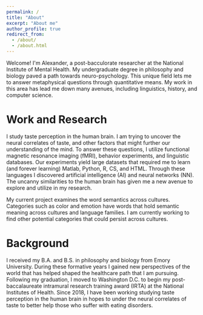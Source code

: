 ```yaml
---
permalink: /
title: "About"
excerpt: "About me"
author_profile: true
redirect_from: 
  - /about/
  - /about.html
---
```



Welcome! I'm Alexander, a post-bacculorate researcher at the National Institute of Mental Health. My undergraduate degree in philosophy and biology paved a path towards neuro-psychology. This unique field lets me to answer metaphysical questions through quantitative means. My work in this area has lead me down many avenues, including linguistics, history, and computer science.     

Work and Research
======
I study taste perception in the human brain. I am trying to uncover the neural correlates of taste, and other factors that might further our understanding of the mind. To answer these questions, I utilize functional magnetic resonance imaging (fMRI), behavior experiments, and linguistic databases. Our experiments yield large datasets that required me to learn (and forever learning) Matlab, Python, R, CS, and HTML. Through these languages I discovered artificial intelligence (AI) and neural networks (NN). The uncanny similarities to the human brain has given me a new avenue to explore and utilize in my research. 

My current project examines the word semantics across cultures. Categories such as color and emotion have words that hold semantic meaning across cultures and language families. I am currently working to find other potential categories that could persist across cultures. 

Background
======
I received my B.A. and B.S. in philosophy and biology from Emory University. During these formative years I gained new perspectives of the world that has helped shaped the healthcare path that I am pursuing. Following my graduation, I moved to Washington D.C. to begin my post-baccalaureate intramural research training award (IRTA) at the National Institutes of Health. Since 2018, I have been working studying taste perception in the human brain in hopes to under the neural correlates of taste to better help those who suffer with eating disorders. 



